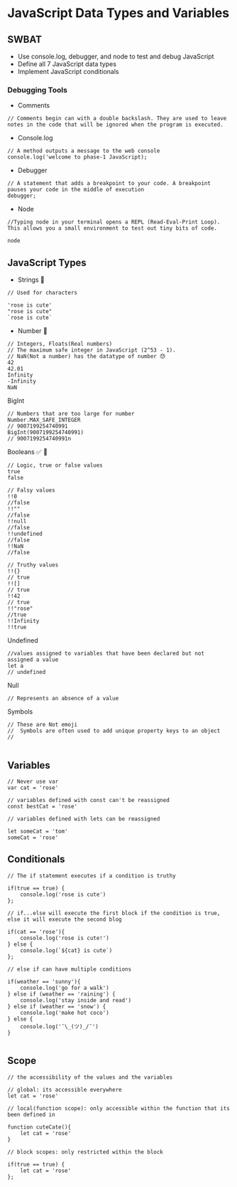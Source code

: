 # JavaScript Data Types and Variables
## SWBAT
- Use console.log, debugger, and node to test and debug JavaScript
- Define all 7 JavaScript data types
- Implement JavaScript conditionals

### Debugging Tools
- Comments   
```
// Comments begin can with a double backslash. They are used to leave notes in the code that will be ignored when the program is executed. 
```
- Console.log
```   
// A method outputs a message to the web console
console.log('welcome to phase-1 JavaScript);

```

- Debugger 
```
// A statement that adds a breakpoint to your code. A breakpoint pauses your code in the middle of execution
debugger;

```
- Node
```
//Typing node in your terminal opens a REPL (Read-Eval-Print Loop). This allows you a small environment to test out tiny bits of code.

node
```

## JavaScript Types
- Strings 🧵
```
// Used for characters 

'rose is cute'
"rose is cute"
`rose is cute`
```
- Number 🔢
```
// Integers, Floats(Real numbers)
// The maximum safe integer in JavaScript (2^53 - 1).
// NaN(Not a number) has the datatype of number 😓 
42
42.01
Infinity
-Infinity
NaN
```

BigInt
```
// Numbers that are too large for number
Number.MAX_SAFE_INTEGER
// 9007199254740991
BigInt(9007199254740991)
// 9007199254740991n
```
Booleans ✅ 🚫
```
// Logic, true or false values 
true 
false

// Falsy values
!!0
//false
!!""
//false
!!null
//false
!!undefined 
//false
!!NaN
//false

// Truthy values 
!!{}
// true
!![]
// true
!!42
// true
!!"rose"
//true
!!Infinity
!!true

```
Undefined 
```
//values assigned to variables that have been declared but not assigned a value
let a 
// undefined 

```
Null
```
// Represents an absence of a value
```
Symbols 
```
// These are Not emoji
//  Symbols are often used to add unique property keys to an object
// 


```

## Variables 
```
// Never use var
var cat = 'rose'

// variables defined with const can't be reassigned 
const bestCat = 'rose'

// variables defined with lets can be reassigned 

let someCat = 'tom'
someCat = 'rose'

```

## Conditionals 
```
// The if statement executes if a condition is truthy

if(true == true) {
    console.log('rose is cute')
};

// if...else will execute the first block if the condition is true, else it will execute the second blog

if(cat == 'rose'){
    console.log('rose is cute!')
} else {
    console.log(`${cat} is cute`)
};

// else if can have multiple conditions

if(weather == 'sunny'){
    console.log('go for a walk')
} else if (weather == 'raining') {
    console.log('stay inside and read')
} else if (weather == 'snow') {
    console.log('make hot coco')
} else {
    console.log('¯\_(ツ)_/¯')
}


```

## Scope 
```
// the accessibility of the values and the variables 

// global: its accessible everywhere 
let cat = 'rose'

// local(function scope): only accessible within the function that its been defined in

function cuteCate(){
    let cat = 'rose'
}

// block scopes: only restricted within the block

if(true == true) {
    let cat = 'rose'
};


```